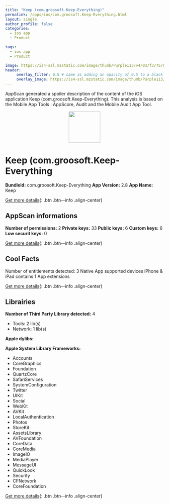 ```yaml
---
title: "Keep (com.groosoft.Keep-Everything)"
permalink: /apps/ios/com.groosoft.Keep-Everything.html
layout: single
author_profile: false
categories: 
  - ios app 
  - Product 

tags: 
  - ios app 
  - Product 

image: https://is4-ssl.mzstatic.com/image/thumb/Purple113/v4/03/f3/75/03f375c0-f113-f216-826f-bda0c34d3e66/AppIcon-0-0-1x_U007emarketing-0-0-0-6-0-85-220.png/512x512bb.jpg
header: 
     overlay_filter: 0.5 # same as adding an opacity of 0.5 to a black background
     overlay_image: https://is4-ssl.mzstatic.com/image/thumb/Purple113/v4/03/f3/75/03f375c0-f113-f216-826f-bda0c34d3e66/AppIcon-0-0-1x_U007emarketing-0-0-0-6-0-85-220.png/512x512bb.jpg
---
```

AppScan generated a spoiler description of the content of the iOS application Keep (com.groosoft.Keep-Everything). This analysis is based on the Mobile App Tools : AppScore, Audit and the Mobile Audit App Tool.

  
  
<div style="text-align: center;"><img src="https://is4-ssl.mzstatic.com/image/thumb/Purple113/v4/03/f3/75/03f375c0-f113-f216-826f-bda0c34d3e66/AppIcon-0-0-1x_U007emarketing-0-0-0-6-0-85-220.png/512x512bb.jpg" width="100" height="100"></div>  
  
# Keep (com.groosoft.Keep-Everything

**BundleId:** com.groosoft.Keep-Everything
**App Version:** 2.8
**App Name:** Keep


[Get more details](/pricing.html){: .btn .btn--info .align-center}  
  
## AppScan informations 

**Number of permissions:** 2
**Private keys:** 33
**Public keys:** 6
**Custom keys:** 6
**Low securit keys:** 0
  
[Get more details](/pricing.html){: .btn .btn--info .align-center}

## Cool Facts

Number of entitlements detected: 3
Native App
supported devices iPhone & iPad
contains 1 App extensions
  
[Get more details](/pricing.html){: .btn .btn--info .align-center}

## Librairies 
**Number of Third Party Library detected:** 4
- Tools: 2 lib(s)
- Network: 1 lib(s)

**Apple dylibs:**


**Apple System Library Frameworks:**
- Accounts
- CoreGraphics
- Foundation
- QuartzCore
- SafariServices
- SystemConfiguration
- Twitter
- UIKit
- Social
- WebKit
- AVKit
- LocalAuthentication
- Photos
- StoreKit
- AssetsLibrary
- AVFoundation
- CoreData
- CoreMedia
- ImageIO
- MediaPlayer
- MessageUI
- QuickLook
- Security
- CFNetwork
- CoreFoundation


  
[Get more details](/pricing.html){: .btn .btn--info .align-center}

